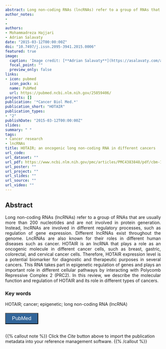```yaml
---
abstract: Long non-coding RNAs (lncRNAs) refer to a group of RNAs that are usually more than 200 nucleotides and are not involved in protein generation. Instead, lncRNAs are involved in different regulatory processes, such as regulation of gene expression. Different lncRNAs exist throughout the genome. LncRNAs are also known for their roles in different human diseases such as cancer. HOTAIR is an lncRNA that plays a role as an oncogenic molecule in different cancer cells, such as breast, gastric, colorectal, and cervical cancer cells. Therefore, HOTAIR expression level is a potential biomarker for diagnostic and therapeutic purposes in several cancers. This RNA takes part in epigenetic regulation of genes and plays an important role in different cellular pathways by interacting with Polycomb Repressive Complex 2 (PRC2). In this review, we describe the molecular function and regulation of HOTAIR and its role in different types of cancers.
author_notes:
- 
- 
authors:
- Mohammadreza Hajjari
- Adrian Salavaty
date: "2015-03-12T00:00:00Z"
doi: "10.7497/j.issn.2095-3941.2015.0006"
featured: true
image:
  caption: 'Image credit: [**Adrian Salavaty**](https://asalavaty.com/author/adrian-salavaty/)'
  focal_point: ""
  preview_only: false
links:
- icon: pubmed
  icon_pack: ai
  name: PubMed
  url: https://pubmed.ncbi.nlm.nih.gov/25859406/
projects: []
publication: '*Cancer Biol Med.*'
publication_short: "HOTAIR"
publication_types:
- "2"
publishDate: "2015-03-12T00:00:00Z"
slides: 
summary: " "
tags:
- Cancer research
- lncRNAs
title: HOTAIR; an oncogenic long non-coding RNA in different cancers
url_code: 
url_dataset: ""
url_pdf: https://www.ncbi.nlm.nih.gov/pmc/articles/PMC4383848/pdf/cbm-12-01-001.pdf
url_poster: ""
url_project: ""
url_slides: ""
url_source: ""
url_video: ""
---
```


## **Abstract**  
<div style="text-align: justify">
Long non-coding RNAs (lncRNAs) refer to a group of RNAs that are usually more than 200 nucleotides and are not involved in protein generation. Instead, lncRNAs are involved in different regulatory processes, such as regulation of gene expression. Different lncRNAs exist throughout the genome. LncRNAs are also known for their roles in different human diseases such as cancer. HOTAIR is an lncRNA that plays a role as an oncogenic molecule in different cancer cells, such as breast, gastric, colorectal, and cervical cancer cells. Therefore, HOTAIR expression level is a potential biomarker for diagnostic and therapeutic purposes in several cancers. This RNA takes part in epigenetic regulation of genes and plays an important role in different cellular pathways by interacting with Polycomb Repressive Complex 2 (PRC2). In this review, we describe the molecular function and regulation of HOTAIR and its role in different types of cancers.  
</div>

### **Key words**
HOTAIR; cancer; epigenetic; long non-coding RNA (lncRNA)

<div style="text-align: left">
<a href="https://pubmed.ncbi.nlm.nih.gov/25859406/" target="_blank">
<button style="background-color:#326599;color:#fff;margin-top:6px;margin-bottom:16px;border-radius:1px;font-size:1.2em;padding:6px 20px; font-family: "GibsonSemibold", "Helvetica Neue", Helvetica, Arial, sans-serif;cursor: pointer; vertical-align: middle; float:none !important;text-shadow:0 1px 1px rgba(0,0,0,0.2)" class="btn"><i class="ai ai-pubmed"></i>
PubMed
</button>
</a>
</div>

{{% callout note %}}
Click the *Cite* button above to import the publication metadata into your reference management software.
{{% /callout %}}
